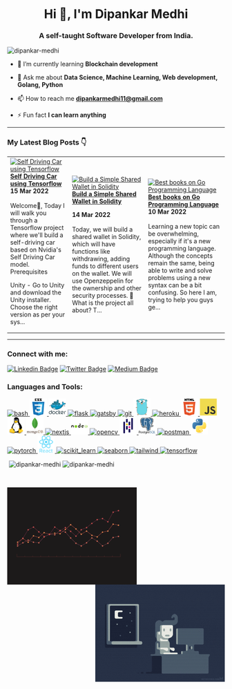 <h1 align="center">Hi 👋, I'm Dipankar Medhi</h1>
<h3 align="center">A self-taught Software Developer from India.</h3>

<p align="left"> <img src="https://komarev.com/ghpvc/?username=dipankar-medhi&label=Profile%20views&color=0e75b6&style=flat" alt="dipankar-medhi" /> </p>

- 🌱 I’m currently learning **Blockchain development**

- 💬 Ask me about **Data Science, Machine Learning, Web development, Golang, Python**

- 📫 How to reach me **dipankarmedhi11@gmail.com**

- ⚡ Fun fact **I can learn anything**

---
### My Latest Blog Posts 👇
<!-- HASHNODE_BLOG:START -->
<table><tr><td><a href="https://dipankarmedhi.hashnode.dev/self-driving-car-using-tensorflow-cl0rqs8kl06ayoqnv00m1cns7" title="Self Driving Car using Tensorflow"><img src="https://cdn.hashnode.com/res/hashnode/image/upload/v1647324922399/k0O4lvdGE.png" alt="Self Driving Car using Tensorflow"   /></a>
<a href="https://dipankarmedhi.hashnode.dev/self-driving-car-using-tensorflow-cl0rqs8kl06ayoqnv00m1cns7" title="Self Driving Car using Tensorflow"><strong>Self Driving Car using Tensorflow</strong></a>
<div><strong>15 Mar 2022</strong></div>
<br/> Welcome👋, Today I will walk you through a Tensorflow project where we'll build a self-driving car based on Nvidia's Self Driving Car model.
Prerequisites

Unity - Go to Unity and download the Unity installer. Choose the right version as per your sys...</td><td><a href="https://dipankarmedhi.hashnode.dev/simple-shared-wallet-in-solidity-cl0qmy9va02jeoqnv3ubi63lp" title="Build a Simple Shared Wallet in Solidity"><img src="https://cdn.hashnode.com/res/hashnode/image/upload/v1647083995899/fQEob8dyF.png" alt="Build a Simple Shared Wallet in Solidity"   /></a>
<a href="https://dipankarmedhi.hashnode.dev/simple-shared-wallet-in-solidity-cl0qmy9va02jeoqnv3ubi63lp" title="Build a Simple Shared Wallet in Solidity"><strong>Build a Simple Shared Wallet in Solidity</strong></a>
<div><strong>14 Mar 2022</strong></div>
<br/> Today, we will build a shared wallet in Solidity, which will have functions like withdrawing, adding funds to different users on the wallet. 
We will use Openzeppelin for the ownership and other security processes. 
🚀What is the project all about?
T...</td><td><a href="https://dipankarmedhi.hashnode.dev/go-programming-books-cl0kz1ab401r0tbnvaek84j5y" title="Best books on Go Programming Language"><img src="https://cdn.hashnode.com/res/hashnode/image/unsplash/lUaaKCUANVI/upload/v1646915101049/NHhUF8soo.jpeg" alt="Best books on Go Programming Language"   /></a>
<a href="https://dipankarmedhi.hashnode.dev/go-programming-books-cl0kz1ab401r0tbnvaek84j5y" title="Best books on Go Programming Language"><strong>Best books on Go Programming Language</strong></a>
<div><strong>10 Mar 2022</strong></div>
<br/> Learning a new topic can be overwhelming, especially if it's a new programming language. Although the concepts remain the same, being able to write and solve problems using a new syntax can be a bit confusing.
So here I am, trying to help you guys ge...</td></tr></table>
<!-- HASHNODE_BLOG:END -->

---

<h3 align="left">Connect with me:</h3>

[![Linkedin Badge](https://img.shields.io/badge/-LinkedIn-0e76a8?style=flat-square&logo=Linkedin&logoColor=white)](https://linkedin.com/in/dipankarmedhi)
[![Twitter Badge](https://img.shields.io/badge/-Twitter-00acee?style=flat-square&logo=Twitter&logoColor=white)](https://twitter.com/_dipankarmedhi)
[![Medium Badge](https://img.shields.io/badge/Medium-lightgrey)](https://medium.com/@dipankarmedhi11)

<h3 align="left">Languages and Tools:</h3>
<p align="left"> <a href="https://www.gnu.org/software/bash/" target="_blank" rel="noreferrer"> <img src="https://www.vectorlogo.zone/logos/gnu_bash/gnu_bash-icon.svg" alt="bash" width="40" height="40"/> </a> <a href="https://www.w3schools.com/css/" target="_blank" rel="noreferrer"> <img src="https://raw.githubusercontent.com/devicons/devicon/master/icons/css3/css3-original-wordmark.svg" alt="css3" width="40" height="40"/> </a> <a href="https://www.docker.com/" target="_blank" rel="noreferrer"> <img src="https://raw.githubusercontent.com/devicons/devicon/master/icons/docker/docker-original-wordmark.svg" alt="docker" width="40" height="40"/> </a> <a href="https://flask.palletsprojects.com/" target="_blank" rel="noreferrer"> <img src="https://www.vectorlogo.zone/logos/pocoo_flask/pocoo_flask-icon.svg" alt="flask" width="40" height="40"/> </a> <a href="https://www.gatsbyjs.com/" target="_blank" rel="noreferrer"> <img src="https://www.vectorlogo.zone/logos/gatsbyjs/gatsbyjs-icon.svg" alt="gatsby" width="40" height="40"/> </a> <a href="https://git-scm.com/" target="_blank" rel="noreferrer"> <img src="https://www.vectorlogo.zone/logos/git-scm/git-scm-icon.svg" alt="git" width="40" height="40"/> </a> <a href="https://golang.org" target="_blank" rel="noreferrer"> <img src="https://raw.githubusercontent.com/devicons/devicon/master/icons/go/go-original.svg" alt="go" width="40" height="40"/> </a> <a href="https://heroku.com" target="_blank" rel="noreferrer"> <img src="https://www.vectorlogo.zone/logos/heroku/heroku-icon.svg" alt="heroku" width="40" height="40"/> </a> <a href="https://www.w3.org/html/" target="_blank" rel="noreferrer"> <img src="https://raw.githubusercontent.com/devicons/devicon/master/icons/html5/html5-original-wordmark.svg" alt="html5" width="40" height="40"/> </a> <a href="https://developer.mozilla.org/en-US/docs/Web/JavaScript" target="_blank" rel="noreferrer"> <img src="https://raw.githubusercontent.com/devicons/devicon/master/icons/javascript/javascript-original.svg" alt="javascript" width="40" height="40"/> </a> <a href="https://www.linux.org/" target="_blank" rel="noreferrer"> <img src="https://raw.githubusercontent.com/devicons/devicon/master/icons/linux/linux-original.svg" alt="linux" width="40" height="40"/> </a> <a href="https://www.mongodb.com/" target="_blank" rel="noreferrer"> <img src="https://raw.githubusercontent.com/devicons/devicon/master/icons/mongodb/mongodb-original-wordmark.svg" alt="mongodb" width="40" height="40"/> </a> <a href="https://nextjs.org/" target="_blank" rel="noreferrer"> <img src="https://cdn.worldvectorlogo.com/logos/nextjs-2.svg" alt="nextjs" width="40" height="40"/> </a> <a href="https://nodejs.org" target="_blank" rel="noreferrer"> <img src="https://raw.githubusercontent.com/devicons/devicon/master/icons/nodejs/nodejs-original-wordmark.svg" alt="nodejs" width="40" height="40"/> </a> <a href="https://opencv.org/" target="_blank" rel="noreferrer"> <img src="https://www.vectorlogo.zone/logos/opencv/opencv-icon.svg" alt="opencv" width="40" height="40"/> </a> <a href="https://pandas.pydata.org/" target="_blank" rel="noreferrer"> <img src="https://raw.githubusercontent.com/devicons/devicon/2ae2a900d2f041da66e950e4d48052658d850630/icons/pandas/pandas-original.svg" alt="pandas" width="40" height="40"/> </a> <a href="https://www.postgresql.org" target="_blank" rel="noreferrer"> <img src="https://raw.githubusercontent.com/devicons/devicon/master/icons/postgresql/postgresql-original-wordmark.svg" alt="postgresql" width="40" height="40"/> </a> <a href="https://postman.com" target="_blank" rel="noreferrer"> <img src="https://www.vectorlogo.zone/logos/getpostman/getpostman-icon.svg" alt="postman" width="40" height="40"/> </a> <a href="https://www.python.org" target="_blank" rel="noreferrer"> <img src="https://raw.githubusercontent.com/devicons/devicon/master/icons/python/python-original.svg" alt="python" width="40" height="40"/> </a> <a href="https://pytorch.org/" target="_blank" rel="noreferrer"> <img src="https://www.vectorlogo.zone/logos/pytorch/pytorch-icon.svg" alt="pytorch" width="40" height="40"/> </a> <a href="https://reactjs.org/" target="_blank" rel="noreferrer"> <img src="https://raw.githubusercontent.com/devicons/devicon/master/icons/react/react-original-wordmark.svg" alt="react" width="40" height="40"/> </a> <a href="https://scikit-learn.org/" target="_blank" rel="noreferrer"> <img src="https://upload.wikimedia.org/wikipedia/commons/0/05/Scikit_learn_logo_small.svg" alt="scikit_learn" width="40" height="40"/> </a> <a href="https://seaborn.pydata.org/" target="_blank" rel="noreferrer"> <img src="https://seaborn.pydata.org/_images/logo-mark-lightbg.svg" alt="seaborn" width="40" height="40"/> </a> <a href="https://tailwindcss.com/" target="_blank" rel="noreferrer"> <img src="https://www.vectorlogo.zone/logos/tailwindcss/tailwindcss-icon.svg" alt="tailwind" width="40" height="40"/> </a> <a href="https://www.tensorflow.org" target="_blank" rel="noreferrer"> <img src="https://www.vectorlogo.zone/logos/tensorflow/tensorflow-icon.svg" alt="tensorflow" width="40" height="40"/> </a> </p>


<div>
<p>&nbsp;<img align="center" src="https://github-readme-stats.vercel.app/api?username=dipankar-medhi&show_icons=true&locale=en&theme=radical" alt="dipankar-medhi" />
<img align="center" src="https://github-readme-streak-stats.herokuapp.com/?user=dipankar-medhi&" alt="dipankar-medhi" /></p>
    <br>
<p><img align='left' width = '300' src = 'https://github.com/Dipankar-Medhi/Dipankar-Medhi/blob/main/graph.gif' > <img align = 'right' width='300' src = 'https://github.com/Dipankar-Medhi/Dipankar-Medhi/blob/main/typing.gif' ></p>
</div>

